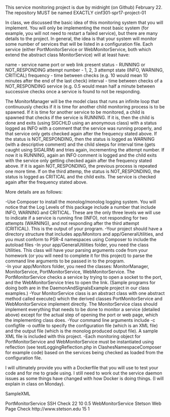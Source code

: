 This service monitoring project is due by midnight (on Github) February 22.  The repository MUST be named EXACTLY cinf301-spr17-project-01

In class, we discussed the basic idea of this monitoring system that you will implement.  You will only be implementing the most basic system (for example, you will not need to restart a failed service), but there are many details to the project.  In general, the idea is that your system will monitor some number of services that will be listed in a configuration file.  Each service (either PortMonitorService or WebMonitorService, both which extend the abstract class MonitorService) will at least have:

name - service name
port or web link
present status - RUNNING or NOT_RESPONDING
attempt number - 1, 2, 3
attempt state (INFO, WARNING, CRITICAL)
frequency - time between checks (e.g. 10 would mean 10 minutes after the end of the last check)
interval - time between checks of a NOT_RESPONDING service (e.g. 0.5 would mean half a minute between successive checks once a service is found to not be responding.

The MonitorManager will be the model class that runs an infinite loop that continuously checks if it is time for another child monitoring process is to be spawned.  If it is time for another service to be monitored, a child is spawned that checks if the service is RUNNING.  If it is, then the child is done and exits (using SIGCHLD using an anonymous class) with a status logged as INFO with a comment that the service was running properly, and that service only gets checked again after the frequency stated above.  If the status is NOT_RESPONDING, then the status is logged as WARNING (with a descriptive comment) and the child sleeps for interval time (gets caught using SIGALRM) and tries again, incrementing the attempt number.  If now it is RUNNING, again an INFO comment is logged and the child exits with the service only getting checked again after the frequency stated above.  If it is again NOT_RESPONDING, the previous process is repeated one more time.  If on the third attemp, the status is NOT_RESPONDING, the status is logged as CRITICAL and the child exits.  The service is checked again after the frequency stated above.

More details are as follows:

-Use Composer to install the monolog/monolog logging system.  You will notice that the Log Levels of this package include a number that include INFO, WARNING and CRITICAL.  These are the only three levels we will use to indicate if a service is running fine (INFO), not responding for two attempts (WARNING), and not responding after the third attempt (CRITICAL).  This is the output of your program.
-Your project should have a directory structure that includes app/Monitors and app/GeneralUtilities, and you must conform to PSR-4 namespaces using Composer to include the autoload files
-In your app/GeneralUtilities folder, you need the class Utilities.  This class will have your parsing arguments code from your homework (or you will need to complete it for this project) to parse the command line arguments to be passed in to the program.  
-In your app/Monitors folder, you need the classes: MonitorManager, MonitorService, PortMonitorService, WebMonitorService.  The PortMonitorService checks a service by trying to open a socket to the port, and the WebMonitorService tries to open the link. (Sample programs for doing both are in the DaemonAndSignalsExample project in our class examples.)
-Your MonitorService class is an abstract class with one abstract method called execute() which the derived classes PortMonitorService and WebMonitorService implement directly.  The MonitorService class should implement everything that needs to be done to monitor a service (detailed above) except for the actual step of opening the port or web page, which the implementing class does.
-Your command line arguments include -c configfile -o outfile to specify the configuration file (which is an XML file) and the output file (which is the monolog produced output file).  A sample XML file is included with this project.
-Each monitoring object for PortMonitorService and WebMonitorService must be instantiated using reflection (see testLoggingReflection.php in ClashesNamespaceComposer for example code) based on the services being checked as loaded from the configuration file.

I will ultimately provide you with a Dockerfile that you will use to test your code and for me to grade using.  I still need to work out the service daemon issues as some things have changed with how Docker is doing things.  (I will explain in class on Monday).

SampleXML

<configuration>
  <services>
    <service>
      <class>PortMonitorService</class>
      <parameters>
        <name>SSH Check</name>
        <port>22</port>
        <frequency>10</frequency>
        <interval>0.5</interval>
      </parameters>
    </service>
    <service>
      <class>WebMonitorService</class>
      <parameters>
        <name>Stetson Web Page Check</name>
        <link>http://www.stetson.edu</link>
        <frequency>15</frequency>
        <interval>1</interval>
      </parameters>
    </service>
</configuration>
